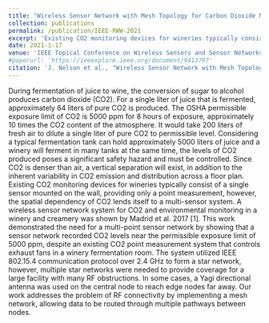 ```yaml
---
title: "Wireless Sensor Network with Mesh Topology for Carbon Dioxide Monitoring in a Winery"
collection: publications
permalink: /publication/IEEE-RWW-2021
excerpt: 'Existing CO2 monitoring devices for wineries typically consist of a single sensor mounted on the wall, providing only a point measurement, however, the spatial dependency of CO2 lends itself to a multi-sensor system...'
date: 2021-1-17
venue: 'IEEE Topical Conference on Wireless Sensors and Sensor Networks (WiSNeT)'
#paperurl: 'https://ieeexplore.ieee.org/document/9413797'
citation: 'J. Nelson et al., "Wireless Sensor Network with Mesh Topology for Carbon Dioxide Monitoring in a Winery," 2021 IEEE Topical Conference on Wireless Sensors and Sensor Networks (WiSNeT), 2021, pp. 30-33, doi: 10.1109/WiSNeT51848.2021.9413797.'
---
```

During fermentation of juice to wine, the conversion of sugar to alcohol produces carbon dioxide (CO2). For a single liter of juice that is fermented, approximately 64 liters of pure CO2 is produced. The OSHA permissible exposure limit of CO2 is 5000 ppm for 8 hours of exposure, approximately 10 times the CO2 content of the atmosphere. It would take 200 liters of fresh air to dilute a single liter of pure CO2 to permissible level. Considering a typical fermentation tank can hold approximately 5000 liters of juice and a winery will ferment in many tanks at the same time, the levels of CO2 produced poses a significant safety hazard and must be controlled. Since CO2 is denser than air, a vertical separation will exist, in addition to the inherent variability in CO2 emission and distribution across a floor plan. Existing CO2 monitoring devices for wineries typically consist of a single sensor mounted on the wall, providing only a point measurement, however, the spatial dependency of CO2 lends itself to a multi-sensor system. A wireless sensor network system for CO2 and environmental monitoring in a winery and creamery was shown by Madrid et al. 2017 [1]. This work demonstrated the need for a multi-point sensor network by showing that a sensor network recorded CO2 levels near the permissible exposure limit of 5000 ppm, despite an existing CO2 point measurement system that controls exhaust fans in a winery fermentation room. The system utilized IEEE 802.15.4 communication protocol over 2.4 GHz to form a star network, however, multiple star networks were needed to provide coverage for a large facility with many RF obstructions. In some cases, a Yagi directional antenna was used on the central node to reach edge nodes far away. Our work addresses the problem of RF connectivity by implementing a mesh network, allowing data to be routed through multiple pathways between nodes.

